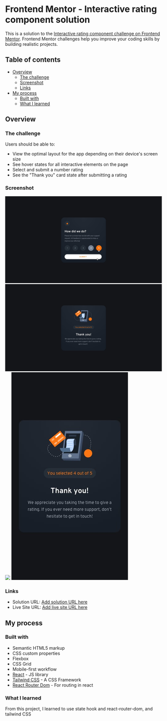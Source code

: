 # Frontend Mentor - Interactive rating component solution

This is a solution to the [Interactive rating component challenge on Frontend Mentor](https://www.frontendmentor.io/challenges/interactive-rating-component-koxpeBUmI). Frontend Mentor challenges help you improve your coding skills by building realistic projects. 

## Table of contents

- [Overview](#overview)
  - [The challenge](#the-challenge)
  - [Screenshot](#screenshot)
  - [Links](#links)
- [My process](#my-process)
  - [Built with](#built-with)
  - [What I learned](#what-i-learned)

## Overview

### The challenge

Users should be able to:

- View the optimal layout for the app depending on their device's screen size
- See hover states for all interactive elements on the page
- Select and submit a number rating
- See the "Thank you" card state after submitting a rating

### Screenshot

![](./public/desktop-active-states.jpg)
![](./public/desktop-thank-you-state.jpg)
![](./public/mbile-active-state.jpg)
![](./public/mobile-thank-you-state.jpg)

### Links

- Solution URL: [Add solution URL here](https://interactive-rating-component-main-frontend-project.vercel.app/)
- Live Site URL: [Add live site URL here](https://github.com/faisgit/interactive-rating-component-main-frontend-project)

## My process

### Built with

- Semantic HTML5 markup
- CSS custom properties
- Flexbox
- CSS Grid
- Mobile-first workflow
- [React](https://reactjs.org/) - JS library
- [Tailwind CSS](https://tailwindcss.com/) - A CSS Framework
- [React Router Dom](https://www.npmjs.com/package/react-router-dom) - For  routing in react 

### What I learned

From this project, I learned to use state hook and react-router-dom, and tailwind CSS
